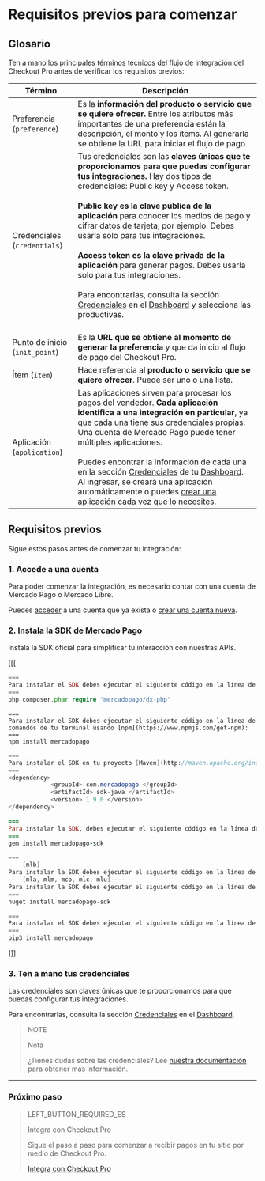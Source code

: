 # Requisitos previos para comenzar

## Glosario

Ten a mano los principales términos técnicos del flujo de integración del Checkout Pro antes de verificar los requisitos previos:

| Término | Descripción |
| --- | --- |
| Preferencia (`preference`) | Es la **información del producto o servicio que se quiere ofrecer.** Entre los atributos más importantes de una preferencia están la descripción, el monto y los items. Al generarla se obtiene la URL para iniciar el flujo de pago. |
| Credenciales (`credentials`) | Tus credenciales son las **claves únicas que te proporcionamos para que puedas configurar tus integraciones.** Hay dos tipos de credenciales: Public key y Access token. <br/><br/>**Public key es la clave pública de la aplicación** para conocer los medios de pago y cifrar datos de tarjeta, por ejemplo. Debes usarla solo para tus integraciones. <br/><br/>**Access token es la clave privada de la aplicación** para generar pagos. Debes usarla solo para tus integraciones.<br/><br/>Para encontrarlas, consulta la sección [Credenciales]([FAKER][CREDENTIALS][URL]) en el [Dashboard](https://www.mercadopago[FAKER][URL][DOMAIN]/developers/es/guides/resources/devpanel) y selecciona las productivas.<br/><br/> |
| Punto de inicio (`init_point`) | Es la **URL que se obtiene al momento de generar la preferencia** y que da inicio al flujo de pago del Checkout Pro. |
| Ítem (`ítem`) | Hace referencia al **producto o servicio que se quiere ofrecer**. Puede ser uno o una lista. |
| Aplicación (`application`) | Las aplicaciones sirven para procesar los pagos del vendedor. **Cada aplicación identifica a una integración en particular**, ya que cada una tiene sus credenciales propias. Una cuenta de Mercado Pago puede tener múltiples aplicaciones.<br/><br/>Puedes encontrar la información de cada una en la sección [Credenciales]([FAKER][CREDENTIALS][URL]) de tu [Dashboard](https://www.mercadopago[FAKER][URL][DOMAIN]/developers/es/guides/resources/devpanel). Al ingresar, se creará una aplicación automáticamente o puedes [crear una aplicación](https://applications.mercadopago.com) cada vez que lo necesites. |

## Requisitos previos

Sigue estos pasos antes de comenzar tu integración:

### 1. Accede a una cuenta
Para poder comenzar la integración, es necesario contar con una cuenta de Mercado Pago o Mercado Libre.

Puedes [acceder](https://www.mercadolibre.com/jms/[FAKER][GLOBALIZE][SITE_ID]/lgz/login?platform_id=mp&go=https://www.mercadopago[FAKER][URL][DOMAIN]/developers/es/guides/online-payments/checkout-pro/previous-requirements) a una cuenta que ya exista o [crear una cuenta nueva](https://www.mercadopago[FAKER][URL][DOMAIN]).

### 2. Instala la SDK de Mercado Pago
Instala la SDK oficial para simplificar tu interacción con nuestras APIs.

[[[
```php
===
Para instalar el SDK debes ejecutar el siguiente código en la línea de comandos de tu terminal usando [Composer](https://getcomposer.org/download):
===
php composer.phar require "mercadopago/dx-php"
```
```node
===
Para instalar el SDK debes ejecutar el siguiente código en la línea de comandos de tu terminal usando [npm](https://www.npmjs.com/get-npm):
===
npm install mercadopago
```
```java
===
Para instalar el SDK en tu proyecto [Maven](http://maven.apache.org/install.html), debes agregar la siguiente dependencia en tu archivo <code>pom.xml</code> y ejecutar <code>maven install</code> en la línea de comandos de tu terminal:
===
<dependency>
            <groupId> com.mercadopago </groupId>
            <artifactId> sdk-java </artifactId>
            <version> 1.9.0 </version>
</dependency>
```
```ruby
===
Para instalar la SDK, debes ejecutar el siguiente código en la línea de comandos de tu terminal usando [gema](https://rubygems.org/gems/mercadopago-sdk):
===
gem install mercadopago-sdk
```
```csharp
===
----[mlb]----
Para instalar la SDK debes ejecutar el siguiente código en la línea de comandos de tu terminal usando [NuGet](https://docs.microsoft.com/pt-br/nuget/reference/nuget-exe-cli-reference):
----[mla, mlm, mco, mlc, mlu]----
Para instalar la SDK debes ejecutar el siguiente código en la línea de comandos de tu terminal usando [NuGet](https://docs.microsoft.com/es-es/nuget/reference/nuget-exe-cli-reference):
===
nuget install mercadopago-sdk
```
```python
===
Para instalar el SDK debes ejecutar el siguiente código en la línea de comandos de tu terminal usando [Pip](https://pypi.org/project/mercadopago/):
===
pip3 install mercadopago
```
]]]

### 3. Ten a mano tus credenciales
Las credenciales son claves únicas que te proporcionamos para que puedas configurar tus integraciones.

Para encontrarlas, consulta la sección [Credenciales]([FAKER][CREDENTIALS][URL]) en el [Dashboard](https://www.mercadopago[FAKER][URL][DOMAIN]/developers/es/guides/resources/devpanel).

> NOTE
>
> Nota
> 
> ¿Tienes dudas sobre las credenciales? Lee [nuestra documentación](https://www.mercadopago[FAKER][URL][DOMAIN]/developers/es/guides/resources/credentials) para obtener más información.

---

### Próximo paso

> LEFT_BUTTON_REQUIRED_ES
>
> Integra con Checkout Pro
>
> Sigue el paso a paso para comenzar a recibir pagos en tu sitio por medio de Checkout Pro.
>
> [Integra con Checkout Pro](https://www.mercadopago[FAKER][URL][DOMAIN]/developers/es/guides/online-payments/checkout-pro/integration)

